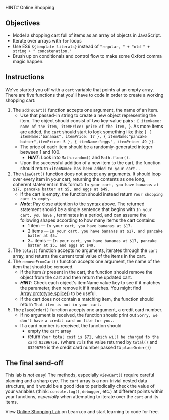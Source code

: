 HINT# Online Shopping

## Objectives
+ Model a shopping cart full of items as an array of objects in JavaScript.
+ Iterate over arrays with `for` loops
+ Use ES6 `${template literals}` instead of `"regular, " + "old " + string + " concatenation."`
+ Brush up on conditionals and control flow to make some Oxford comma magic happen.

## Instructions
We've started you off with a `cart` variable that points at an empty array. There are five functions that you'll have to code in order to create a working shopping cart:
1. The `addToCart()` function accepts one argument, the name of an item.
    + Use that passed-in string to create a new object representing the item. The object should consist of two key-value pairs : `{ itemName: name of the item, itemPrice: price of the item, }`. As more items are added, the `cart` should start to look something like this: `[ {  itemName:"bananas", itemPrice: 17 }, { itemName:"pancake batter",itemPrice: 5 }, { itemName:"eggs", itemPrice: 49 }]`.
    + The price of each item should be a randomly-generated integer between 1 and 100.
      * ***HINT***: Look into `Math.random()` and `Math.floor()`.
    + Upon the successful addition of a new item to the cart, the function should return `<itemName> has been added to your cart.` .
2. The `viewCart()` function does not accept any arguments. It should loop over every item in your cart, returning the contents as one long, coherent statement in this format: `In your cart, you have bananas at $17, pancake batter at $5, and eggs at $49.`
    + If the cart is empty, the function should instead return `Your shopping cart is empty.`
    + ***Note***: Pay close attention to the syntax above. The returned statement should be a single sentence that begins with `In your cart, you have `, terminates in a period, and can assume the following shapes according to how many items the cart contains:
      * 1 item — `In your cart, you have bananas at $17.`
      * 2 items — `In your cart, you have bananas at $17, and pancake batter at $5.`
      * 3+ items — `In your cart, you have bananas at $17, pancake batter at $5, and eggs at $49.`
3. The `total()` function accepts no arguments, iterates through the `cart` array, and returns the current total value of the items in the cart.
4. The `removeFromCart()` function accepts one argument, the name of the item that should be removed.
    + If the item *is* present in the cart, the function should remove the object from the cart and then return the updated cart.
    + ***HINT***: Check each object's itemName value key to see if it matches the parameter, then remove it if it matches. You might find [Array.prototype.splice()](https://developer.mozilla.org/en-US/docs/Web/JavaScript/Reference/Global_Objects/Array/splice) to be useful.
    + If the cart does not contain a matching item, the function should return `That item is not in your cart.`
5. The `placeOrder()` function accepts one argument, a credit card number.
    + If no argument is received, the function should print out `Sorry, we don't have a credit card on file for you.`.
    + If a card number is received, the function should
      + empty the `cart` array
      + return `Your total cost is $71, which will be charged to the card 83296759.` (where `71` is the value returned by `total()` and `83296759` is the credit card number passed to `placeOrder()`)

## The final send-off
This lab is _not_ easy! The methods, especially `viewCart()` require careful planning and a sharp eye. The `cart` array is a non-trivial nested data structure, and it would be a good idea to periodically check the value of your variables (think: `console.log()`, `debugger`, etc.) at different points within your functions, _especially_ when attempting to iterate over the `cart` and its items.

<p class='util--hide'>View <a href='https://learn.co/lessons/js-basics-online-shopping-lab'>Online Shopping Lab</a> on Learn.co and start learning to code for free.</p>